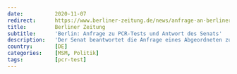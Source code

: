 ```yaml
---
date:          2020-11-07
redirect:      https://www.berliner-zeitung.de/news/anfrage-an-berliner-senat-weckt-zweifel-an-aussagekraft-von-pcr-test-li.117128
title:         Berliner Zeitung
subtitle:      'Berlin: Anfrage zu PCR-Tests und Antwort des Senats'
description:   'Der Senat beantwortet die Anfrage eines Abgeordneten zu den PCR-Tests.'
country:       [DE]
categories:    [MSM, Politik]
tags:          [pcr-test]
---
```

